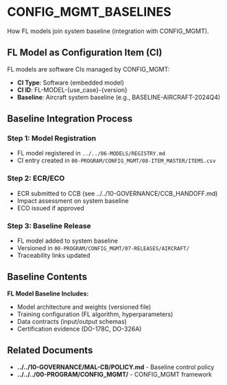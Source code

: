 # CONFIG_MGMT_BASELINES

How FL models join system baseline (integration with CONFIG_MGMT).

## FL Model as Configuration Item (CI)

FL models are software CIs managed by CONFIG_MGMT:

- **CI Type**: Software (embedded model)
- **CI ID**: FL-MODEL-{use_case}-{version}
- **Baseline**: Aircraft system baseline (e.g., BASELINE-AIRCRAFT-2024Q4)

## Baseline Integration Process

### Step 1: Model Registration

- FL model registered in `../../06-MODELS/REGISTRY.md`
- CI entry created in `00-PROGRAM/CONFIG_MGMT/08-ITEM_MASTER/ITEMS.csv`

### Step 2: ECR/ECO

- ECR submitted to CCB (see ../../10-GOVERNANCE/CCB_HANDOFF.md)
- Impact assessment on system baseline
- ECO issued if approved

### Step 3: Baseline Release

- FL model added to system baseline
- Versioned in `00-PROGRAM/CONFIG_MGMT/07-RELEASES/AIRCRAFT/`
- Traceability links updated

## Baseline Contents

**FL Model Baseline Includes:**
- Model architecture and weights (versioned file)
- Training configuration (FL algorithm, hyperparameters)
- Data contracts (input/output schemas)
- Certification evidence (DO-178C, DO-326A)

## Related Documents

- **../../10-GOVERNANCE/MAL-CB/POLICY.md** - Baseline control policy
- **../../../00-PROGRAM/CONFIG_MGMT/** - CONFIG_MGMT framework
